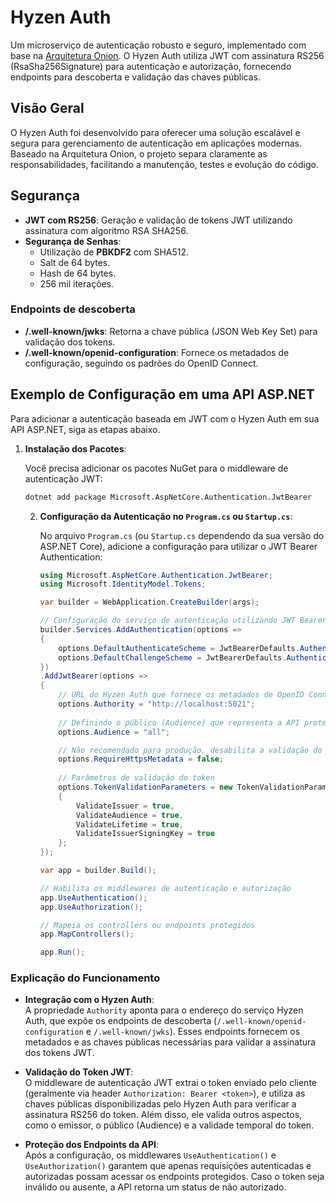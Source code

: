 # Hyzen Auth

Um microserviço de autenticação robusto e seguro, implementado com base na [Arquitetura Onion](https://en.wikipedia.org/wiki/Onion_architecture). O Hyzen Auth utiliza JWT com assinatura RS256 (RsaSha256Signature) para autenticação e autorização, fornecendo endpoints para descoberta e validação das chaves públicas.

## Visão Geral

O Hyzen Auth foi desenvolvido para oferecer uma solução escalável e segura para gerenciamento de autenticação em aplicações modernas. Baseado na Arquitetura Onion, o projeto separa claramente as responsabilidades, facilitando a manutenção, testes e evolução do código.

## Segurança

- **JWT com RS256**: Geração e validação de tokens JWT utilizando assinatura com algoritmo RSA SHA256.
- **Segurança de Senhas**:
  - Utilização de **PBKDF2** com SHA512.
  - Salt de 64 bytes.
  - Hash de 64 bytes.
  - 256 mil iterações.

### Endpoints de descoberta

- **/.well-known/jwks**: Retorna a chave pública (JSON Web Key Set) para validação dos tokens.
- **/.well-known/openid-configuration**: Fornece os metadados de configuração, seguindo os padrões do OpenID Connect.

## Exemplo de Configuração em uma API ASP.NET

Para adicionar a autenticação baseada em JWT com o Hyzen Auth em sua API ASP.NET, siga as etapas abaixo.

1. **Instalação dos Pacotes**:
   
   Você precisa adicionar os pacotes NuGet para o middleware de autenticação JWT:
   ```bash
   dotnet add package Microsoft.AspNetCore.Authentication.JwtBearer
   ```

   2. **Configuração da Autenticação no `Program.cs` ou `Startup.cs`**:

      No arquivo `Program.cs` (ou `Startup.cs` dependendo da sua versão do ASP.NET Core), adicione a configuração para utilizar o JWT Bearer Authentication:

      ```cs
      using Microsoft.AspNetCore.Authentication.JwtBearer;
      using Microsoft.IdentityModel.Tokens;

      var builder = WebApplication.CreateBuilder(args);

      // Configuração do serviço de autenticação utilizando JWT Bearer
      builder.Services.AddAuthentication(options =>
      {
          options.DefaultAuthenticateScheme = JwtBearerDefaults.AuthenticationScheme;
          options.DefaultChallengeScheme = JwtBearerDefaults.AuthenticationScheme;
      })
      .AddJwtBearer(options =>
      {
          // URL do Hyzen Auth que fornece os metadados de OpenID Connect, incluindo o JWKS (chaves públicas)
          options.Authority = "http://localhost:5021";
       
          // Definindo o público (Audience) que representa a API protegida
          options.Audience = "all";
   
          // Não recomendado para produção, desabilita a validação do certificado SSL
          options.RequireHttpsMetadata = false;
       
          // Parâmetros de validação do token
          options.TokenValidationParameters = new TokenValidationParameters
          {
              ValidateIssuer = true,
              ValidateAudience = true,
              ValidateLifetime = true,
              ValidateIssuerSigningKey = true
          };
      });

      var app = builder.Build();

      // Habilita os middlewares de autenticação e autorização
      app.UseAuthentication();
      app.UseAuthorization();

      // Mapeia os controllers ou endpoints protegidos
      app.MapControllers();

      app.Run();
      ```

### Explicação do Funcionamento

- **Integração com o Hyzen Auth**:  
  A propriedade `Authority` aponta para o endereço do serviço Hyzen Auth, que expõe os endpoints de descoberta (`/.well-known/openid-configuration` e `/.well-known/jwks`). Esses endpoints fornecem os metadados e as chaves públicas necessárias para validar a assinatura dos tokens JWT.

- **Validação do Token JWT**:  
  O middleware de autenticação JWT extrai o token enviado pelo cliente (geralmente via header `Authorization: Bearer <token>`), e utiliza as chaves públicas disponibilizadas pelo Hyzen Auth para verificar a assinatura RS256 do token. Além disso, ele valida outros aspectos, como o emissor, o público (Audience) e a validade temporal do token.

- **Proteção dos Endpoints da API**:  
  Após a configuração, os middlewares `UseAuthentication()` e `UseAuthorization()` garantem que apenas requisições autenticadas e autorizadas possam acessar os endpoints protegidos. Caso o token seja inválido ou ausente, a API retorna um status de não autorizado.
